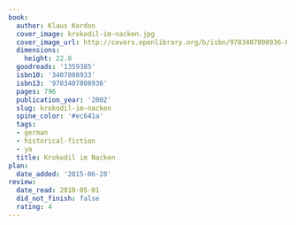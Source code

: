 ```yaml
---
book:
  author: Klaus Kordon
  cover_image: krokodil-im-nacken.jpg
  cover_image_url: http://covers.openlibrary.org/b/isbn/9783407808936-L.jpg
  dimensions:
    height: 22.0
  goodreads: '1359385'
  isbn10: '3407808933'
  isbn13: '9783407808936'
  pages: 796
  publication_year: '2002'
  slug: krokodil-im-nacken
  spine_color: '#ec641a'
  tags:
  - german
  - historical-fiction
  - ya
  title: Krokodil im Nacken
plan:
  date_added: '2015-06-28'
review:
  date_read: 2010-05-01
  did_not_finish: false
  rating: 4
---
```

